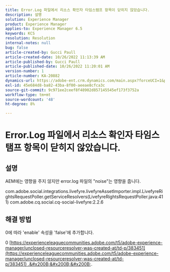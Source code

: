 ```yaml
---
title: Error.Log 파일에서 리소스 확인자 타임스탬프 항목이 닫히지 않았습니다.
description: 설명
solution: Experience Manager
product: Experience Manager
applies-to: Experience Manager 6.5
keywords: KCS
resolution: Resolution
internal-notes: null
bug: false
article-created-by: Gucci Paull
article-created-date: 10/26/2022 11:13:39 AM
article-published-by: Gucci Paull
article-published-date: 10/26/2022 11:20:01 AM
version-number: 1
article-number: KA-20882
dynamics-url: https://adobe-ent.crm.dynamics.com/main.aspx?forceUCI=1&pagetype=entityrecord&etn=knowledgearticle&id=ada9e535-1f55-ed11-bba2-6045bd006268
exl-id: 45e684d8-ba82-43ba-8f00-aeeae8cfca3c
source-git-commit: 9c971ee2ceef8f48902d857145545ef173f3752a
workflow-type: tm+mt
source-wordcount: '48'
ht-degree: 8%

---
```


# Error.Log 파일에서 리소스 확인자 타임스탬프 항목이 닫히지 않았습니다.

## 설명


AEM에는 영향을 주지 않지만 error.log 파일의 &quot;noise&quot;는 영향을 줍니다.

com.adobe.social.integrations.livefyre.livefyreAssetImporter.impl.LivefyreRightsRequestPoller.getServiceResolvers(LivefyreRightsRequestPoller.java:411) com.adobe.cq.social.cq-social-livefyre:2.2.6


## 해결 방법


0에 따라 &#39;enable&#39; 속성을 &#39;false&#39;에 추가합니다.

0 [https://experienceleaguecommunities.adobe.com/t5/adobe-experience-manager/unclosed-resourceresolver-was-created-at/td-p/383451](https://experienceleaguecommunities.adobe.com/t5/adobe-experience-manager/unclosed-resourceresolver-was-created-at/td-p/383451) .&#x200B;&#x200B;&#x200B;.
